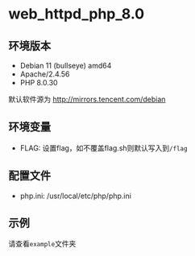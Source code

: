 # web_httpd_php_8.0

## 环境版本

- Debian 11 (bullseye) amd64
- Apache/2.4.56
- PHP 8.0.30

默认软件源为 http://mirrors.tencent.com/debian

## 环境变量

- FLAG: 设置flag，如不覆盖flag.sh则默认写入到`/flag`

## 配置文件

- php.ini: /usr/local/etc/php/php.ini

## 示例

请查看`example`文件夹

